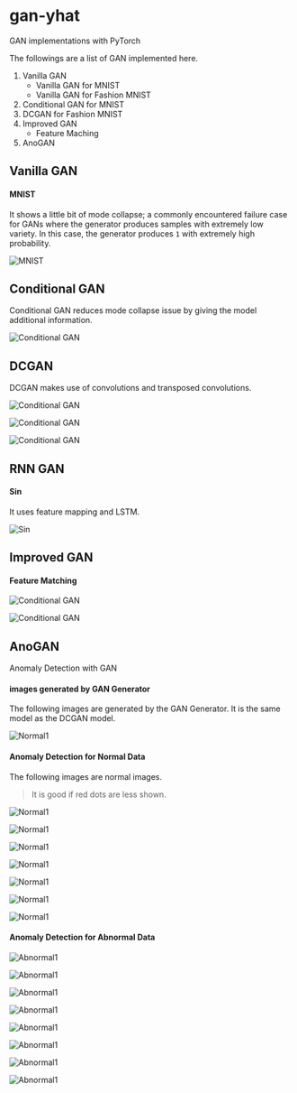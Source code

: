 # gan-yhat
GAN implementations with PyTorch

The followings are a list of GAN implemented here.

1. Vanilla GAN
    - Vanilla GAN for MNIST
    - Vanilla GAN for Fashion MNIST
2. Conditional GAN for MNIST
3. DCGAN for Fashion MNIST
4. Improved GAN
    - Feature Maching 
5. AnoGAN

## Vanilla GAN

#### MNIST 

It shows a little bit of mode collapse; a commonly encountered failure case for GANs where the generator produces samples with extremely low variety. In this case, the generator produces `1` with extremely high probability. 

![MNIST](images/vanilla_mnist.png)

## Conditional GAN

Conditional GAN reduces mode collapse issue by giving the model additional information. 

![Conditional GAN](images/conditional_gan.png)

## DCGAN

DCGAN makes use of convolutions and transposed convolutions. 

![Conditional GAN](images/dcgan.png)

![Conditional GAN](images/dcgan2.png)

![Conditional GAN](images/dcgan3.png)

## RNN GAN

#### Sin 

It uses feature mapping and LSTM.

![Sin](images/rnngan-sin.png)

## Improved GAN

#### Feature Matching

![Conditional GAN](images/feature-matching1.png)

![Conditional GAN](images/feature-matching4.png)

## AnoGAN

Anomaly Detection with GAN

#### images generated by GAN Generator 

The following images are generated by the GAN Generator. 
It is the same model as the DCGAN model. 

![Normal1](images/ano_gan1.png)

#### Anomaly Detection for Normal Data

The following images are normal images. 

> It is good if red dots are less shown. 

![Normal1](images/ano_normal1.png)

![Normal1](images/ano_normal2.png)

![Normal1](images/ano_normal3.png)

![Normal1](images/ano_normal4.png)

![Normal1](images/ano_normal5.png)

![Normal1](images/ano_normal6.png)

![Normal1](images/ano_normal7.png)

#### Anomaly Detection for Abnormal Data


![Abnormal1](images/ano_abnormal1.png)

![Abnormal1](images/ano_abnormal2.png)

![Abnormal1](images/ano_abnormal3.png)

![Abnormal1](images/ano_abnormal4.png)

![Abnormal1](images/ano_abnormal5.png)

![Abnormal1](images/ano_abnormal6.png)

![Abnormal1](images/ano_abnormal7.png)

![Abnormal1](images/ano_abnormal8.png)

